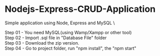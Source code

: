 # Nodejs-Express-CRUD-Application

Simple application using Node, Express and MySQL \

Step 01 - You need MySQL(using Wamp/Xampp or other tool)\
Step 02 - Import .sql file in "Database File" folder \
Step 03 - Download the zip version. \
Step 04 - Go to project folder, run "npm install", the "npm start"
